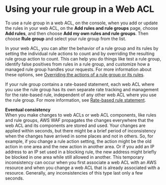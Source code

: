 # Using your rule group in a Web ACL<a name="waf-rule-group-using"></a>

To use a rule group in a web ACL, on the console, when you add or update the rules in your web ACL, on the **Add rules and rule groups** page, choose **Add rules**, and then choose **Add my own rules and rule groups**\. Then choose **Rule group** and select your rule group from the list\. 

In your web ACL, you can alter the behavior of a rule group and its rules by setting the individual rule actions to count and by overriding the resulting rule group action to count\. This can help you do things like test a rule group, identify false positives from rules in a rule group, and customize how a managed rule group handles your requests\. For more information about these options, see [Overriding the actions of a rule group or its rules](web-acl-rule-group-override-options.md)\. 

If your rule group contains a rate\-based statement, each web ACL where you use the rule group has its own separate rate tracking and management for the rate\-based rule, independent of any other web ACL where you use the rule group\. For more information, see [Rate\-based rule statement](waf-rule-statement-type-rate-based.md)\.

**Eventual consistency**  
When you make changes to web ACLs or web ACL components, like rules and rule groups, AWS WAF propagates the changes everywhere that the web ACL and its components are stored and used\. Your changes are applied within seconds, but there might be a brief period of inconsistency when the changes have arrived in some places and not in others\. So, for example, if you change a rule action setting, the action might be the old action in one area and the new action in another area\. Or if you add an IP address to an IP set used in a blocking rule, the new address might briefly be blocked in one area while still allowed in another\. This temporary inconsistency can occur when you first associate a web ACL with an AWS resource and when you change a web ACL that is already associated with a resource\. Generally, any inconsistencies of this type last only a few seconds\.